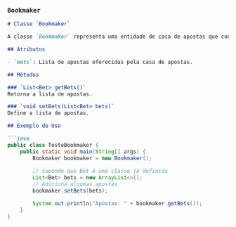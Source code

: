 
### `Bookmaker`

```md
# Classe `Bookmaker`

A classe `Bookmaker` representa uma entidade de casa de apostas que contém uma lista de apostas (`bets`).

## Atributos

- `bets`: Lista de apostas oferecidas pela casa de apostas.

## Métodos

### `List<Bet> getBets()`
Retorna a lista de apostas.

### `void setBets(List<Bet> bets)`
Define a lista de apostas.

## Exemplo de Uso

```java
public class TesteBookmaker {
    public static void main(String[] args) {
        Bookmaker bookmaker = new Bookmaker();
        
        // Supondo que Bet é uma classe já definida
        List<Bet> bets = new ArrayList<>();
        // Adiciona algumas apostas
        bookmaker.setBets(bets);

        System.out.println("Apostas: " + bookmaker.getBets());
    }
}
